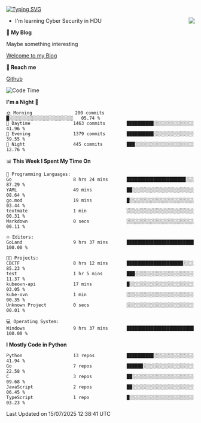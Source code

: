 [![Typing SVG](https://readme-typing-svg.herokuapp.com?font=Fira+Code&pause=1000&random=false&width=450&height=60&lines=Hello+%F0%9F%91%8B%F0%9F%8F%BB;I'm+JBNRZ)](https://git.io/typing-svg)

<a href="#">
  <img align="right" src="https://github-readme-stats.vercel.app/api?username=JBNRZ&show_icons=true&bg_color=15,f2f7fd,E0EAFC" />
</a>

- I'm learning Cyber Security in HDU

 **🌱 My Blog**

Maybe something interesting

[Welcome to my Blog](https://jbnrz.com.cn/)

 **💬 Reach me** 

[Github](https://github.com/JBNRZ)


<!--START_SECTION:waka-->
![Code Time](http://img.shields.io/badge/Code%20Time-1%2C313%20hrs%2026%20mins-blue)

**I'm a Night 🦉** 

```text
🌞 Morning                200 commits         █░░░░░░░░░░░░░░░░░░░░░░░░   05.74 % 
🌆 Daytime                1463 commits        ██████████░░░░░░░░░░░░░░░   41.96 % 
🌃 Evening                1379 commits        ██████████░░░░░░░░░░░░░░░   39.55 % 
🌙 Night                  445 commits         ███░░░░░░░░░░░░░░░░░░░░░░   12.76 % 
```


📊 **This Week I Spent My Time On** 

```text
💬 Programming Languages: 
Go                       8 hrs 24 mins       ██████████████████████░░░   87.29 % 
YAML                     49 mins             ██░░░░░░░░░░░░░░░░░░░░░░░   08.64 % 
go.mod                   19 mins             █░░░░░░░░░░░░░░░░░░░░░░░░   03.44 % 
textmate                 1 min               ░░░░░░░░░░░░░░░░░░░░░░░░░   00.31 % 
Markdown                 0 secs              ░░░░░░░░░░░░░░░░░░░░░░░░░   00.11 % 

🔥 Editors: 
GoLand                   9 hrs 37 mins       █████████████████████████   100.00 % 

🐱‍💻 Projects: 
CBCTF                    8 hrs 12 mins       █████████████████████░░░░   85.23 % 
test                     1 hr 5 mins         ███░░░░░░░░░░░░░░░░░░░░░░   11.37 % 
kubeovn-api              17 mins             █░░░░░░░░░░░░░░░░░░░░░░░░   03.05 % 
kube-ovn                 1 min               ░░░░░░░░░░░░░░░░░░░░░░░░░   00.35 % 
Unknown Project          0 secs              ░░░░░░░░░░░░░░░░░░░░░░░░░   00.01 % 

💻 Operating System: 
Windows                  9 hrs 37 mins       █████████████████████████   100.00 % 
```

**I Mostly Code in Python** 

```text
Python                   13 repos            ██████████░░░░░░░░░░░░░░░   41.94 % 
Go                       7 repos             ██████░░░░░░░░░░░░░░░░░░░   22.58 % 
C                        3 repos             ██░░░░░░░░░░░░░░░░░░░░░░░   09.68 % 
JavaScript               2 repos             ██░░░░░░░░░░░░░░░░░░░░░░░   06.45 % 
TypeScript               1 repo              █░░░░░░░░░░░░░░░░░░░░░░░░   03.23 % 
```




 Last Updated on 15/07/2025 12:38:41 UTC
<!--END_SECTION:waka-->
